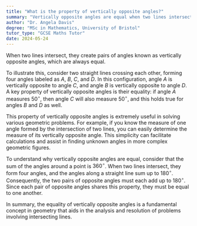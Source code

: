 ```yaml
---
title: "What is the property of vertically opposite angles?"
summary: "Vertically opposite angles are equal when two lines intersect."
author: "Dr. Angela Davis"
degree: "MSc in Mathematics, University of Bristol"
tutor_type: "GCSE Maths Tutor"
date: 2024-05-24
---
```


When two lines intersect, they create pairs of angles known as vertically opposite angles, which are always equal.

To illustrate this, consider two straight lines crossing each other, forming four angles labeled as $A$, $B$, $C$, and $D$. In this configuration, angle $A$ is vertically opposite to angle $C$, and angle $B$ is vertically opposite to angle $D$. A key property of vertically opposite angles is their equality: if angle $A$ measures $50^\circ$, then angle $C$ will also measure $50^\circ$, and this holds true for angles $B$ and $D$ as well.

This property of vertically opposite angles is extremely useful in solving various geometric problems. For example, if you know the measure of one angle formed by the intersection of two lines, you can easily determine the measure of its vertically opposite angle. This simplicity can facilitate calculations and assist in finding unknown angles in more complex geometric figures.

To understand why vertically opposite angles are equal, consider that the sum of the angles around a point is $360^\circ$. When two lines intersect, they form four angles, and the angles along a straight line sum up to $180^\circ$. Consequently, the two pairs of opposite angles must each add up to $180^\circ$. Since each pair of opposite angles shares this property, they must be equal to one another.

In summary, the equality of vertically opposite angles is a fundamental concept in geometry that aids in the analysis and resolution of problems involving intersecting lines.
    